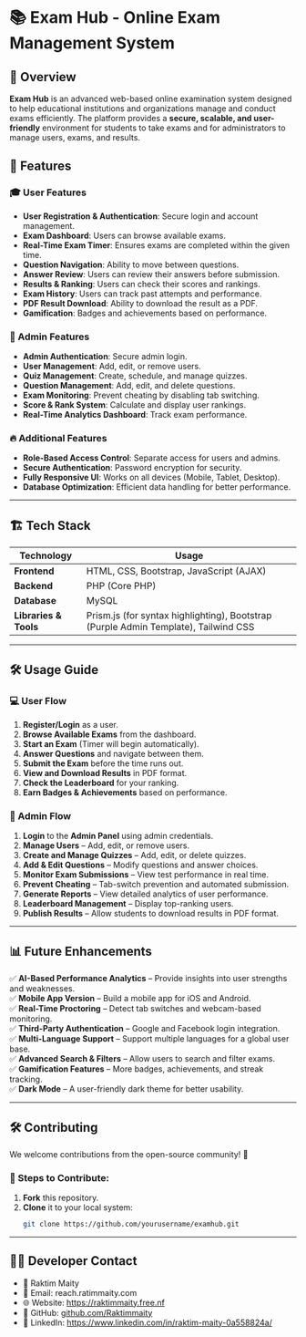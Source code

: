 # 📚 Exam Hub - Online Exam Management System

## 📖 Overview

**Exam Hub** is an advanced web-based online examination system designed to help educational institutions and organizations manage and conduct exams efficiently. The platform provides a **secure, scalable, and user-friendly** environment for students to take exams and for administrators to manage users, exams, and results.

## 🎯 Features

### 🎓 User Features
- **User Registration & Authentication**: Secure login and account management.
- **Exam Dashboard**: Users can browse available exams.
- **Real-Time Exam Timer**: Ensures exams are completed within the given time.
- **Question Navigation**: Ability to move between questions.
- **Answer Review**: Users can review their answers before submission.
- **Results & Ranking**: Users can check their scores and rankings.
- **Exam History**: Users can track past attempts and performance.
- **PDF Result Download**: Ability to download the result as a PDF.
- **Gamification**: Badges and achievements based on performance.

### 🔑 Admin Features
- **Admin Authentication**: Secure admin login.
- **User Management**: Add, edit, or remove users.
- **Quiz Management**: Create, schedule, and manage quizzes.
- **Question Management**: Add, edit, and delete questions.
- **Exam Monitoring**: Prevent cheating by disabling tab switching.
- **Score & Rank System**: Calculate and display user rankings.
- **Real-Time Analytics Dashboard**: Track exam performance.

### 🔥 Additional Features
- **Role-Based Access Control**: Separate access for users and admins.
- **Secure Authentication**: Password encryption for security.
- **Fully Responsive UI**: Works on all devices (Mobile, Tablet, Desktop).
- **Database Optimization**: Efficient data handling for better performance.

---

## 🏗️ Tech Stack

| Technology | Usage |
|------------|--------|
| **Frontend** | HTML, CSS, Bootstrap, JavaScript (AJAX) |
| **Backend** | PHP (Core PHP) |
| **Database** | MySQL |
| **Libraries & Tools** | Prism.js (for syntax highlighting), Bootstrap (Purple Admin Template), Tailwind CSS |

---

## 🛠️ Usage Guide

### 💻 User Flow
1. **Register/Login** as a user.
2. **Browse Available Exams** from the dashboard.
3. **Start an Exam** (Timer will begin automatically).
4. **Answer Questions** and navigate between them.
5. **Submit the Exam** before the time runs out.
6. **View and Download Results** in PDF format.
7. **Check the Leaderboard** for your ranking.
8. **Earn Badges & Achievements** based on performance.

### 🔑 Admin Flow
1. **Login** to the **Admin Panel** using admin credentials.
2. **Manage Users** – Add, edit, or remove users.
3. **Create and Manage Quizzes** – Add, edit, or delete quizzes.
4. **Add & Edit Questions** – Modify questions and answer choices.
5. **Monitor Exam Submissions** – View test performance in real time.
6. **Prevent Cheating** – Tab-switch prevention and automated submission.
7. **Generate Reports** – View detailed analytics of user performance.
8. **Leaderboard Management** – Display top-ranking users.
9. **Publish Results** – Allow students to download results in PDF format.

---

## 📊 Future Enhancements

✅ **AI-Based Performance Analytics** – Provide insights into user strengths and weaknesses.  
✅ **Mobile App Version** – Build a mobile app for iOS and Android.  
✅ **Real-Time Proctoring** – Detect tab switches and webcam-based monitoring.  
✅ **Third-Party Authentication** – Google and Facebook login integration.  
✅ **Multi-Language Support** – Support multiple languages for a global user base.  
✅ **Advanced Search & Filters** – Allow users to search and filter exams.  
✅ **Gamification Features** – More badges, achievements, and streak tracking.  
✅ **Dark Mode** – A user-friendly dark theme for better usability.  

---

## 🛠️ Contributing

We welcome contributions from the open-source community! 🚀

### 📌 Steps to Contribute:
1. **Fork** this repository.
2. **Clone** it to your local system:
   ```sh
   git clone https://github.com/yourusername/examhub.git

---

## 👨‍💻 Developer Contact
 * 👤 Raktim Maity
 * 📧 Email: reach.ratimmaity.com
 * 🌐 Website: https://raktimmaity.free.nf
 * 🔗 GitHub: [github.com/Raktimmaity](https://github.com/Raktimmaity/)
 * 📌 LinkedIn: https://www.linkedin.com/in/raktim-maity-0a558824a/
